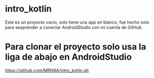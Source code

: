 # intro_kotlin

Este es un proyecto vacio, solo tiene una app en blanco, fue hecho solo para seaprender a conectar AndroidStudio con mi cuenta de GitHub

# Para clonar el proyecto solo usa la liga de abajo en AndroidStudio
https://github.com/MRN8A/intro_kotlin.git
